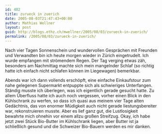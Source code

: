 ```yaml
---
id: 482
title: zurueck in zuerich
date: 2005-08-03T21:47:43+00:00
author: Mathias Wellner
layout: post
guid: http://blogs.ethz.ch/mwellner/2005/08/03/zurueck-in-zuerich/
permalink: /2005/08/03/zurueck-in-zuerich/
---
```

Nach vier Tagen Sonnenschein und wundervollen Gesprächen mit Freunden und Verwandten bin ich heute morgen wieder in Zürich eingetrudelt. Ich wurde empfangen mit strömendem Regen. Der Tag verging etwas zäh, besonders am Nachmittag machte sich mein mangelnder Schlaf (so richtig hatte ich einfach nicht schlafen können im Liegewagen) bemerkbar. 

Abends war ich dann vollends erschöpft, eine einfache Einkaufstour zum nahe gelegenen Supermarkt entpuppte sich als schwieriges Unterfangen. Ständig musste ich überlegen, was ich eigentlich gerade gesucht hatte. Zu allem Überfluss hatte ich auch noch vergessen, vorher einen Blick in den Kühlschrank zu werfen, so dass ich quasi aus meinem vier Tage alten Gedächtnis, das von enormer Müdigkeit auch nicht gerade liestungsbereiter war, rekonstruieren musste. Aber es lief ganz gut, die Lustlosigkeit bewahrte mich ohnehin vor einem allzu großen Streifzug. Okay, ich habe jetzt zwei Stück Bio-Butter im Kühlschrank liegen, aber Butter ist ja schließlich gesund und die Schweizer Bio-Bauern werden es mir danken.